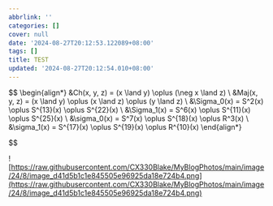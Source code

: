 ```yaml
---
abbrlink: ''
categories: []
cover: null
date: '2024-08-27T20:12:53.122089+08:00'
tags: []
title: TEST
updated: '2024-08-27T20:12:54.010+08:00'
---
```

$$
\begin{align*}
&Ch(x, y, z) = (x \land y) \oplus (\neg x \land z) \\
&Maj(x, y, z) = (x \land y) \oplus (x \land z) \oplus (y \land z) \\
&\Sigma_0(x) = S^2(x) \oplus S^{13}(x) \oplus S^{22}(x) \\
&\Sigma_1(x) = S^6(x) \oplus S^{11}(x) \oplus S^{25}(x) \\
&\sigma_0(x) = S^7(x) \oplus S^{18}(x) \oplus R^3(x) \\
&\sigma_1(x) = S^{17}(x) \oplus S^{19}(x) \oplus R^{10}(x)
\end{align*}

$$

![https://raw.githubusercontent.com/CX330Blake/MyBlogPhotos/main/image/24/8/image_d41d5b1c1e845505e96925da18e724b4.png](https://raw.githubusercontent.com/CX330Blake/MyBlogPhotos/main/image/24/8/image_d41d5b1c1e845505e96925da18e724b4.png)
